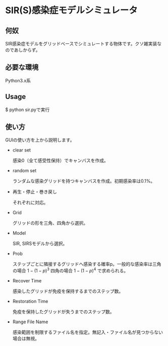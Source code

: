 # SIR(S)感染症モデルシミュレータ

## 何奴
SIR感染症モデルをグリッドベースでシミュレートする物体です。クソ雑実装なのであしからず。

## 必要な環境
Python3.x系

## Usage
$ python sir.pyで実行

## 使い方
GUIの使い方を上から説明します。

* clear set

	感染0（全て感受性保持）でキャンバスを作成。

* random set

	ランダムな感染グリッドを持つキャンバスを作成。初期感染率は0.1%。

* 再生・停止・巻き戻し

	それぞれに対応。
	
* Grid

	グリッドの形を三角、四角から選択。
	
* Model

	SIR, SIRSモデルから選択。
	
* Prob

	ステップごとに隣接するグリッドへ感染する確率p。一般的な感染率は三角の場合
	$1 - (1 - p)^3$
	四角の場合
	$1 - (1 - p)^4$
	で求められる。
	
* Recover Time

	感染したグリッドが免疫を保持するまでのステップ数。
	
* Restoration Time

	免疫を保持したグリッドが失うまでのステップ数。
	
* Range File Name

	感染範囲を制限するファイル名を指定。無記入・ファイル名が見つからない場合は無視。
